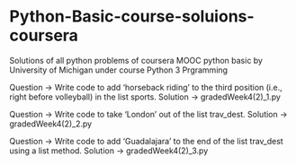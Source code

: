 # Python-Basic-course-soluions-coursera
Solutions of all python problems of coursera MOOC python basic by University of Michigan under course Python 3 Prgramming

Question -> Write code to add ‘horseback riding’ to the third position (i.e., right before volleyball) in the list sports.
Solution -> gradedWeek4(2)_1.py

Question -> Write code to take ‘London’ out of the list trav_dest.
Solution -> gradedWeek4(2)_2.py

Question -> Write code to add ‘Guadalajara’ to the end of the list trav_dest using a list method.
Solution -> gradedWeek4(2)_3.py
